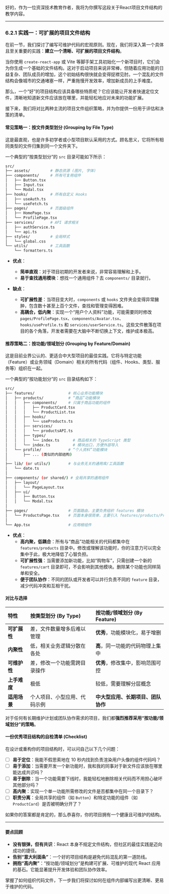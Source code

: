 好的，作为一位资深技术教育作者，我将为你撰写这段关于React项目文件结构的教学内容。

---

### 6.2.1 实践一：可扩展的项目文件结构

在前一节，我们探讨了编写可维护代码的宏观原则。现在，我们将深入第一个具体且至关重要的实践：**建立一个清晰、可扩展的项目文件结构**。

当你使用 `create-react-app` 或 Vite 等脚手架工具初始化一个新项目时，它们会为你生成一个基础的文件结构。这对于启动项目来说非常棒，但随着应用功能的日益复杂、团队成员的增加，这个初始结构很快就会变得捉襟见肘。一个混乱的文件结构会像城市的交通堵塞一样，严重拖慢开发效率，增加新成员的上手难度。

那么，一个“好”的项目结构应该具备哪些特质呢？它应该能让开发者快速定位文件，清晰地知道新文件应该放在哪里，并能轻松地应对未来的功能扩展。

接下来，我们将对比两种主流的项目文件组织策略，并为你提供一份用于评估和决策的清单。

#### 常见策略一：按文件类型划分 (Grouping by File Type)

这是最直观，也是许多初学者或小型项目默认采用的方式。顾名思义，它将所有相同类型的文件归集到同一个文件夹下。

一个典型的“按类型划分”的 `src` 目录可能如下所示：

```bash
src/
├── assets/         # 静态资源 (图片, 字体)
├── components/     # 所有可复用组件
│   ├── Button.tsx
│   ├── Input.tsx
│   └── Modal.tsx
├── hooks/          # 所有自定义 Hooks
│   ├── useAuth.ts
│   └── useFetch.ts
├── pages/          # 页面级组件
│   ├── HomePage.tsx
│   └── ProfilePage.tsx
├── services/       # API 请求相关
│   ├── authService.ts
│   └── api.ts
├── styles/         # 全局样式
│   └── global.css
└── utils/          # 工具函数
    └── formatters.ts
```

- **优点**：
  - **简单直观**：对于项目初期的开发者来说，非常容易理解和上手。
  - **易于查找通用模块**：想找一个通用组件？去 `components/` 目录就行。

- **缺点**：
  - **可扩展性差**：当项目变大时，`components` 或 `hooks` 文件夹会变得异常臃肿，包含数十甚至上百个文件，查找和管理变得困难。
  - **高耦合，低内聚**：实现一个“用户个人资料”功能，可能需要同时修改 `pages/ProfilePage.tsx`、`components/Avatar.tsx`、`hooks/useProfile.ts` 和 `services/userService.ts`。这些文件散落在项目的各个角落，开发者需要在大脑中不断切换上下文，维护成本极高。

#### 推荐策略二：按功能/领域划分 (Grouping by Feature/Domain)

这是目前业界公认的、更适合中大型项目的最佳实践。它将与特定功能（Feature）或业务领域（Domain）相关的所有代码（组件、Hooks、类型、服务等）组织在一起。

一个典型的“按功能划分”的 `src` 目录结构如下：

```bash
src/
├── features/               # 核心业务功能模块
│   ├── products/           # “商品”功能模块
│   │   ├── components/     # 只属于商品功能的组件
│   │   │   ├── ProductCard.tsx
│   │   │   └── ProductList.tsx
│   │   ├── hooks/
│   │   │   └── useProducts.ts
│   │   ├── services/
│   │   │   └── productsAPI.ts
│   │   ├── types/
│   │   │   └── index.ts      # 商品相关的 TypeScript 类型
│   │   └── index.ts          # 模块出口，方便外部导入
│   └── profile/            # “个人资料”功能模块
│       ├── ... (类似的内部结构)
│
├── lib/ (or utils/)        # 与业务无关的通用库/工具函数
│   └── date.ts
│
├── components/ (or shared/) # 全局共享的通用组件
│   ├── layout/
│   │   └── PageLayout.tsx
│   ├── ui/
│   │   ├── Button.tsx
│   │   └── Modal.tsx
│
├── pages/                  # 页面路由，主要负责组织 features 模块
│   └── ProductsPage.tsx    # 页面本身很简单，主要引入 features/products/ProductList
│
└── App.tsx                 # 应用根组件
```

- **优点**：
  - **高内聚，低耦合**：所有与“商品”功能相关的代码都集中在 `features/products` 目录中。修改或理解该功能时，你的注意力可以完全集中于此，极大地降低了心智负担。
  - **可扩展性强**：当需要添加新功能，比如“购物车”，只需创建一个新的 `features/cart` 目录即可，不会影响到其他模块。删除某个功能也同样简单和安全。
  - **便于团队协作**：不同的团队或开发者可以并行负责不同的 `feature` 目录，减少代码冲突和互相干扰。

#### 对比与选择

| 特性 | 按类型划分 (By Type) | 按功能/领域划分 (By Feature) |
| :--- | :--- | :--- |
| **可扩展性** | 差，文件数量增多后难以管理 | **优秀**，功能模块化，易于增删 |
| **内聚性** | 低，相关业务逻辑分散在各处 | **高**，同一功能的代码物理上集中 |
| **可维护性** | 差，修改一个功能需跨目录操作 | **优秀**，修改集中，影响范围可控 |
| **上手难度** | 极低 | 较低，需要理解分层概念 |
| **适用场景** | 个人项目、小型应用、代码示例 | **中大型应用、长期项目、团队协作** |

对于任何有长期维护计划或团队协作需求的项目，我们都**强烈推荐采用“按功能/领域划分”的策略**。

#### 一份优秀项目结构的自检清单 (Checklist)

在设计或重构你的项目结构时，可以问自己以下几个问题：

- [ ] **易于定位**：我能不假思索地在 10 秒内找到负责渲染用户头像的组件代码吗？
- [ ] **易于添加**：当需要开发一个新功能时，我和我的同事对于新文件应该放在哪里能达成共识吗？
- [ ] **易于删除**：当一个功能需要下线时，我能轻松地删除相关代码而不用担心破坏其他部分吗？
- [ ] **高内聚**：实现一个单一功能所需修改的文件是否都集中在同一个目录下？
- [ ] **职责分离**：全局共享的组件（如 `Button`）和特定功能的组件（如 `ProductCard`）是否被明确分开了？

如果你的答案都是肯定的，那么恭喜你，你的项目拥有一个健康且可维护的结构。

---

#### 要点回顾

- **没有银弹，但有共识**：React 本身不规定文件结构，但社区的最佳实践是迈向成功的捷径。
- **告别“意大利面条”**：一个好的项目结构是避免代码混乱的第一道防线。
- **拥抱“高内聚”**：“按功能/领域划分”是构建可扩展、可维护的现代 React 应用的基石。它能显著提升开发体验和团队协作效率。

掌握了如何组织代码文件，下一步我们将探讨如何在组件内部编写出更清晰、更易于维护的代码。
